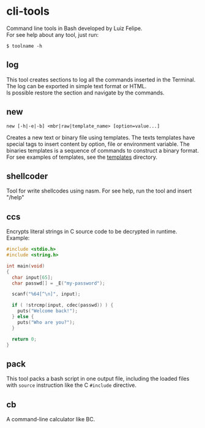 # cli-tools
Command line tools in Bash developed by Luiz Felipe.  
For see help about any tool, just run:
```
$ toolname -h
```

## log
This tool creates sections to log all the commands inserted in the Terminal.  
The log can be exported in simple text format or HTML.  
Is possible restore the section and navigate by the commands.

## new
```
new [-h|-e|-b] <mbr|raw|template_name> [option=value...]
```
Creates a new text or binary file using templates.
The texts templates have special tags to insert content by option, file or environment variable.
The binaries templates is a sequence of commands to construct a binary format.
For see examples of templates, see the [templates](./templates) directory.

## shellcoder
Tool for write shellcodes using nasm. For see help, run the tool and insert "/help"

## ccs
Encrypts literal strings in C source code to be decrypted in runtime.  
Example:
```c
#include <stdio.h>
#include <string.h>

int main(void)
{
  char input[65];
  char passwd[] = _E("my-password");

  scanf("%64[^\n]", input);

  if ( !strcmp(input, cdec(passwd)) ) {
    puts("Welcome back!");
  } else {
    puts("Who are you?");
  }

  return 0;
}
```
## pack
This tool packs a bash script in one output file, including the loaded files
with `source` instruction like the C `#include` directive.

## cb
A command-line calculator like BC.
